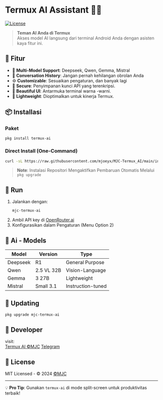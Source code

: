# Termux AI Assistant 🤖✨

[![License](https://img.shields.io/badge/License-MIT-green)](LICENSE)

> **Teman AI Anda di Termux**  
> Akses model AI langsung dari terminal Android Anda dengan asisten kaya fitur ini.

## 🔘 Fitur

- 🧠 **Multi-Model Support**: Deepseek, Qwen, Gemma, Mistral
- 💾 **Conversation History**: Jangan pernah kehilangan obrolan Anda
- ⚙️ **Customizable**: Sesuaikan pengaturan, dan banyak lagi
- 🔐 **Secure**: Penyimpanan kunci API yang terenkripsi.
- 🎨 **Beautiful UI**: Antarmuka terminal warna -warni.
- 🚀 **Lightweight**: Dioptimalkan untuk kinerja Termux.

## 📦 Installasi

### Paket
```bash
pkg install termux-ai
```

### Direct Install (One-Command)
```bash
curl -sL https://raw.githubusercontent.com/mjoeyx/MJC-Termux_AI/main/install.sh) | bash
```

> **Note**: Instalasi Repositori Mengaktifkan Pembaruan Otomatis Melalui `pkg upgrade`

## 🚀 Run

1. Jalankan dengan:  
   ```bash
   mjc-termux-ai
   ```
2. Ambil API key di [OpenRouter.ai](https://openrouter.ai)
3. Konfigurasikan dalam Pengaturan (Menu Option 2)

## 🧠 Ai - Models

| Model | Version | Type |
|-------|---------|------|
| Deepseek | R1 | General Purpose |
| Qwen | 2.5 VL 32B | Vision-Language |
| Gemma | 3 27B | Lightweight |
| Mistral | Small 3.1 | Instruction-tuned |

## 🔄 Updating
```bash
pkg upgrade mjc-termux-ai
```

## 👤 Developer

visit:  
[Termux AI ©MJC](https://github.com/mjoeyx)
[Telegram](https://t.me/mjoeyx)

## 📜 License
MIT Licensed - © 2024 [©MJC](https://github.com/mjoeyx)

---

💡 **Pro Tip**: Gunakan `termux-ai` di mode split-screen untuk produktivitas terbaik!
